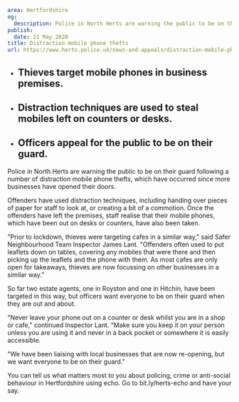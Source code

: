 ```yaml
area: Hertfordshire
og:
  description: Police in North Herts are warning the public to be on their guard following a number of distraction mobile phone thefts, which have occurred since more businesses have opened their doors.
publish:
  date: 21 May 2020
title: Distraction mobile phone thefts
url: https://www.herts.police.uk/news-and-appeals/distraction-mobile-phone-thefts-0140g
```

* ## Thieves target mobile phones in business premises.

 * ## Distraction techniques are used to steal mobiles left on counters or desks.

 * ## Officers appeal for the public to be on their guard.

Police in North Herts are warning the public to be on their guard following a number of distraction mobile phone thefts, which have occurred since more businesses have opened their doors.

Offenders have used distraction techniques, including handing over pieces of paper for staff to look at, or creating a bit of a commotion. Once the offenders have left the premises, staff realise that their mobile phones, which have been out on desks or counters, have also been taken.

"Prior to lockdown, thieves were targeting cafes in a similar way," said Safer Neighbourhood Team Inspector James Lant. "Offenders often used to put leaflets down on tables, covering any mobiles that were there and then picking up the leaflets and the phone with them. As most cafes are only open for takeaways, thieves are now focussing on other businesses in a similar way."

So far two estate agents, one in Royston and one in Hitchin, have been targeted in this way, but officers want everyone to be on their guard when they are out and about.

"Never leave your phone out on a counter or desk whilst you are in a shop or cafe," continued Inspector Lant. "Make sure you keep it on your person unless you are using it and never in a back pocket or somewhere it is easily accessible.

"We have been liaising with local businesses that are now re-opening, but we want everyone to be on their guard."

You can tell us what matters most to you about policing, crime or anti-social behaviour in Hertfordshire using echo. Go to bit.ly/herts-echo and have your say.
